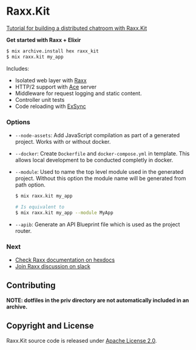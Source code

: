 # Raxx.Kit

[Tutorial for building a distributed chatroom with Raxx.Kit](http://crowdhailer.me/2018-05-01/building-a-distributed-chatroom-with-raxx-kit/)

**Get started with Raxx + Elixir**

```sh
$ mix archive.install hex raxx_kit
$ mix raxx.kit my_app
```

Includes:

- Isolated web layer with [Raxx](https://github.com/crowdhailer/raxx)
- HTTP/2 support with [Ace](https://github.com/CrowdHailer/Ace) server
- Middleware for request logging and static content.
- Controller unit tests
- Code reloading with [ExSync](https://github.com/falood/exsync)

### Options

- `--node-assets`: Add JavaScript compilation as part of a generated project.
  Works with or without docker.

- `--docker`: Create `Dockerfile` and `docker-compose.yml` in template.
  This allows local development to be conducted completly in docker.

- `--module`: Used to name the top level module used in the generated project.
  Without this option the module name will be generated from path option.

  ```sh
  $ mix raxx.kit my_app

  # Is equivalent to
  $ mix raxx.kit my_app --module MyApp
  ```

- `--apib`: Generate an API Blueprint file which is used as the project router.

### Next

- [Check Raxx documentation on hexdocs](https://hexdocs.pm/raxx)
- [Join Raxx discussion on slack](https://elixir-lang.slack.com/messages/C56H3TBH8/)

## Contributing

**NOTE: dotfiles in the priv directory are not automatically included in an archive.**

## Copyright and License

Raxx.Kit source code is released under [Apache License 2.0](License).
